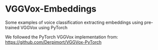# VGGVox-Embeddings

Some examples of voice classification extracting embeddings using pre-trained VGGVox using PyTorch


We followed the PyTorch VGGVox implementation from:
https://github.com/Derpimort/VGGVox-PyTorch
